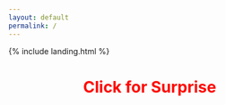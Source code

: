 ```yaml
---
layout: default
permalink: /
---
```


{% include landing.html %}

<style>
@keyframes rainbow {
  0% { color: red; }
  20% { color: orange; }
  40% { color: yellow; }
  60% { color: green; }
  80% { color: blue; }
  100% { color: violet; }
}

.page-title {
  animation: rainbow 5s infinite; /* Change 5s to adjust speed */
  text-align: center; /* Center the text */
  cursor: pointer; /* Change cursor on hover */
}

.scroll-text {
  text-align: center
  overflow: hidden;
  white-space: nowrap;
}

.scroll-text .rainbow-text {
  display: inline-block;
  animation: scroll 10s linear infinite; /* Change 10s to adjust speed */
}

@keyframes scroll {
  0% { transform: translateX(100%); }
  100% { transform: translateX(-100%); }
}
</style>

<audio id="ping" src="/sounds/3.mp3"></audio>

<h1 class="page-title" onmouseclick="playPing()">Click for Surprise</h1>

<div class="scroll-text">
  <span class="rainbow-text">BREAKING NEWS: FRAUD IS A FRAUD | BREAKING NEWS: FRAUD IS A FRAUD | BREAKING NEWS: FRAUD IS A FRAUD | BREAKING NEWS: FRAUD IS A FRAUD | BREAKING NEWS: FRAUD IS A FRAUD | BREAKING NEWS: FRAUD IS A FRAUD | BREAKING NEWS: FRAUD IS A FRAUD | BREAKING NEWS: FRAUD IS A FRAUD | BREAKING NEWS: FRAUD IS A FRAUD | BREAKING NEWS: FRAUD IS A FRAUD | BREAKING NEWS: FRAUD IS A FRAUD | BREAKING NEWS: FRAUD IS A FRAUD</span>
</div>

<script>
function playPing() {
  var audio = document.getElementById("ping");
  audio.play();
}

<script>
document.addEventListener("DOMContentLoaded", function() {
    var attribution = document.getElementById("attribution");
    if (attribution) {
        attribution.style.display = "none";
    }
});    
</script>
